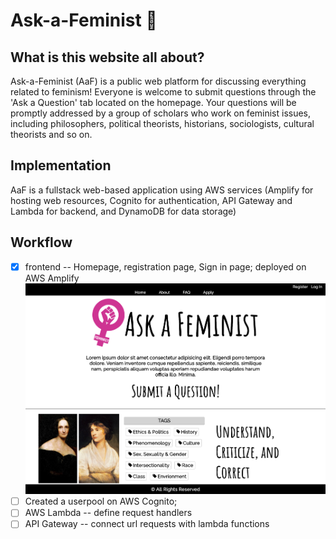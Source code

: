 # Ask-a-Feminist :woman:

## What is this website all about?

Ask-a-Feminist (AaF) is a public web platform for discussing everything related to feminism! Everyone is welcome to submit questions through the 'Ask a Question' tab located on the homepage. Your questions will be promptly addressed by a group of scholars who work on feminist issues, including philosophers, political theorists, historians, sociologists, cultural theorists and so on.

## Implementation

AaF is a fullstack web-based application using AWS services (Amplify for hosting web resources, Cognito for authentication, API Gateway and Lambda for backend, and DynamoDB for data storage)

## Workflow

- [x] frontend -- Homepage, registration page, Sign in page; deployed on AWS Amplify
![image](./demo/homepage.png)
- [ ] Created a userpool on AWS Cognito; 
- [ ] AWS Lambda -- define request handlers
- [ ] API Gateway -- connect url requests with lambda functions